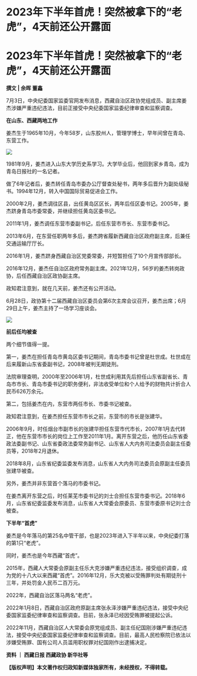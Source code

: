# 2023年下半年首虎！突然被拿下的“老虎”，4天前还公开露面

# 2023年下半年首虎！突然被拿下的“老虎”，4天前还公开露面

**撰文 | 余晖 董鑫**

7月3日，中央纪委国家监委官网发布消息，西藏自治区政协党组成员、副主席姜杰涉嫌严重违纪违法，目前正接受中央纪委国家监委纪律审查和监察调查。

**在山东、西藏两地工作**

姜杰生于1965年10月，今年58岁，山东胶州人，管理学博士，早年间曾在青岛、东营工作。

![](https://inews.gtimg.com/news_bt/ONH0jNdCduL7YXjgdj3oBV1A-6YF2BlioxPvs58zKNWSYAA/1000)

1981年9月，姜杰进入山东大学历史系学习。大学毕业后，他回到家乡青岛，成为青岛日报社的一名记者。

做了6年记者后，姜杰转任青岛市委办公厅督查处秘书，两年多后晋升为副处级秘书。1994年12月，转入中国国际贸易促进会工作。

2000年2月，姜杰调往区县，出任黄岛区区长，两年后任区委书记。2005年，姜杰跻身青岛市委常委，并继续担任黄岛区委书记。

2011年1月，姜杰调任东营市委副书记，后任东营市市长、东营市委书记。

2013年6月，在东营任职两年多后，姜杰跨省履新西藏自治区政府副主席，后兼任交通运输厅厅长。

2016年1月，姜杰跻身西藏自治区党委常委，并短暂担任了10个月宣传部部长。

2016年12月，姜杰任自治区政府常务副主席。2021年12月，56岁的姜杰转岗政协，后任西藏自治区政协副主席。

政知君注意到，就在几天前，姜杰还有公开活动。

6月28日，政协第十二届西藏自治区委员会第6次主席会议召开，姜杰出席；6月29日上午，姜杰主持了一场学习座谈会。

![](https://inews.gtimg.com/news_bt/O75yoskgxPuSjsmdCoAgLk9MnL6jBVBvoutQs_D88yBj4AA/1000)

**前后任均被查**

两个细节值得一提。

第一，姜杰在担任青岛市黄岛区委书记期间，青岛市委书记曾是杜世成。杜世成在后来履新山东省委副书记，2008年被判无期徒刑。

法院审理查明，2000年至2006年1月，杜世成利用其先后担任山东省副省长、青岛市市长、青岛市委书记的职务便利，非法收受单位和个人给予的财物共计折合人民币626万余元。

第二，包括姜杰在内，东营市两任市长、市委书记被查。

政知君注意到，在姜杰担任东营市市长之前，东营市的市长是张建华。

2006年9月，时任烟台市副市长的张建华担任东营市代市长，2007年1月去代转正，他在东营市市长的岗位上工作至2011年1月。离开东营之后，他历任山东省委政法委副书记、山东省委政法委常务副书记、山东省人大内务司法委员会副主任委员等，2018年2月退休。

2018年8月，山东省纪委监委发布消息，山东省人大内务司法委员会原副主任委员张建华被查。

另外，姜杰并非东营首个落马的市委书记。

在姜杰离开东营之后，时任莱芜市委书记的刘士合担任东营市委书记。2018年6月，山东省纪委监委发布消息，山东省人大常委会原委员、东营市委原书记刘士合被查。

**下半年“首虎”**

姜杰是今年落马的第25名中管干部，也是2023年进入下半年以来，中央纪委打落的第1只“老虎”。

同时，姜杰也是今年西藏“首虎”。

2015年，西藏人大常委会原副主任乐大克涉嫌严重违纪违法，接受组织调查，成为党的十八大以来西藏“首虎”。2016年12月，乐大克被以受贿罪判处有期徒刑十三年，并处罚金人民币二百万元。

2022年，西藏自治区落马两名“老虎”。

2022年1月8日，西藏自治区政府原副主席张永泽涉嫌严重违纪违法，接受中央纪委国家监委纪律审查和监察调查。目前，张永泽已经因受贿罪被提起公诉。

2022年11月，西藏自治区人大常委会原党组成员、副主任纪国刚涉嫌严重违纪违法，接受中央纪委国家监委纪律审查和监察调查。目前，最高人民检察院已依法以涉嫌受贿罪、国有公司人员滥用职权罪对纪国刚作出逮捕决定。

**资料 ｜ 西藏日报 西藏政协 新华社等**

**【版权声明】本文著作权归政知新媒体独家所有，未经授权，不得转载。**

